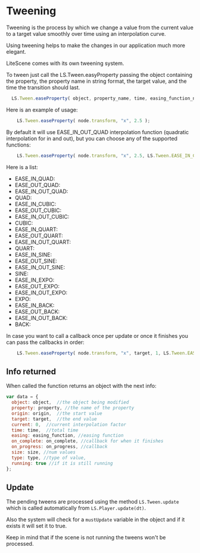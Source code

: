 # Tweening #

Tweening is the process by which we change a value from the current value to a target value smoothly over time using an interpolation curve.

Using tweening helps to make the changes in our application much more elegant.

LiteScene comes with its own tweening system.

To tween just call the LS.Tween.easyProperty passing the object containing the property, the property name in string format, the target value, and the time the transition should last.

```js
  LS.Tween.easeProperty( object, property_name, time, easing_function_name, on_complete, on_progress );
```

Here is an example of usage:

```js
  	LS.Tween.easeProperty( node.transform, "x", 2.5 );
```

By default it will use EASE_IN_OUT_QUAD interpolation function (quadratic interpolation for in and out), but you can choose any of the supported functions:

```javascript
  	LS.Tween.easeProperty( node.transform, "x", 2.5, LS.Tween.EASE_IN_CUBIC );
```
Here is a list:

- EASE_IN_QUAD:
- EASE_OUT_QUAD: 
- EASE_IN_OUT_QUAD: 
- QUAD: 
- EASE_IN_CUBIC: 
- EASE_OUT_CUBIC: 
- EASE_IN_OUT_CUBIC: 
- CUBIC: 
- EASE_IN_QUART:
- EASE_OUT_QUART: 
- EASE_IN_OUT_QUART: 
- QUART: 
- EASE_IN_SINE: 
- EASE_OUT_SINE: 
- EASE_IN_OUT_SINE: 
- SINE: 
- EASE_IN_EXPO:
- EASE_OUT_EXPO:
- EASE_IN_OUT_EXPO:
- EXPO: 
- EASE_IN_BACK: 
- EASE_OUT_BACK:
- EASE_IN_OUT_BACK:
- BACK: 

In case you want to call a callback once per update or once it finishes you can pass the callbacks in order:

```javascript
  	LS.Tween.easeProperty( node.transform, "x", target, 1, LS.Tween.EASE_IN_CUBIC, on_complete, on_progress );
```

## Info returned

When called the function returns an object with the next info:
```js
var data = { 
  object: object,  //the object being modified
  property: property, //the name of the property
  origin: origin,  //the start value
  target: target,  //the end value
  current: 0,  //current interpolation factor
  time: time,  //total time
  easing: easing_function, //easing function 
  on_complete: on_complete, //callback for when it finishes
  on_progress: on_progress, //callback
  size: size, //num values
  type: type, //type of value,
  running: true //if it is still running
};
```

## Update ##

The pending tweens are processed using the method ```LS.Tween.update``` which is called automatically from ```LS.Player.update(dt)```.

Also the system will check for a ```mustUpdate``` variable in the object and if it exists it will set it to true.

Keep in mind that if the scene is not running the tweens won't be processed.
